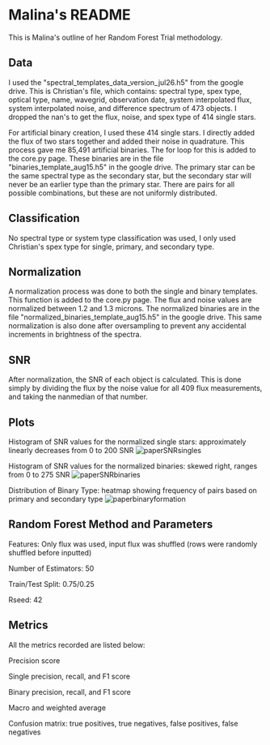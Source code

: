 # Malina's README

This is Malina's outline of her Random Forest Trial methodology.

## Data

I used the "spectral_templates_data_version_jul26.h5" from the google drive. This is Christian's file, which contains: spectral type, spex type, optical type, name, wavegrid, observation date, system interpolated flux, system interpolated noise, and difference spectrum of 473 objects. I dropped the nan's to get the flux, noise, and spex type of 414 single stars.

For artificial binary creation, I used these 414 single stars. I directly added the flux of two stars together and added their noise in quadrature. This process gave me 85,491 artificial binaries. The for loop for this is added to the core.py page. These binaries are in the file "binaries_template_aug15.h5" in the google drive. The primary star can be the same spectral type as the secondary star, but the secondary star will never be an earlier type than the primary star. There are pairs for all possible combinations, but these are not uniformly distributed. 

## Classification

No spectral type or system type classification was used, I only used Christian's spex type for single, primary, and secondary type. 

## Normalization

A normalization process was done to both the single and binary templates. This function is added to the core.py page. The flux and noise values are normalized between 1.2 and 1.3 microns. The normalized binaries are in the file "normalized_binaries_template_aug15.h5" in the google drive. This same normalization is also done after oversampling to prevent any accidental increments in brightness of the spectra.

## SNR

After normalization, the SNR of each object is calculated. This is done simply by dividing the flux by the noise value for all 409 flux measurements, and taking the nanmedian of that number. 

## Plots

Histogram of SNR values for the normalized single stars: approximately linearly decreases from 0 to 200 SNR
![paperSNRsingles](https://user-images.githubusercontent.com/108042357/213018270-ea21d7c1-c453-4747-9487-8e8fbdf4e8dd.png)

Histogram of SNR values for the normalized binaries: skewed right, ranges from 0 to 275 SNR
![paperSNRbinaries](https://user-images.githubusercontent.com/108042357/213018299-d8e86712-ae80-4e14-bbe4-ebcbb9b3a5bf.png)

Distribution of Binary Type: heatmap showing frequency of pairs based on primary and secondary type
![paperbinaryformation](https://user-images.githubusercontent.com/108042357/213018200-9f169474-30ed-49e1-919b-be0e78420587.png)


## Random Forest Method and Parameters

Features: Only flux was used, input flux was shuffled (rows were randomly shuffled before inputted)

Number of Estimators: 50

Train/Test Split: 0.75/0.25

Rseed: 42

## Metrics 

All the metrics recorded are listed below:

Precision score

Single precision, recall, and F1 score

Binary precision, recall, and F1 score

Macro and weighted average

Confusion  matrix: true positives, true negatives, false positives, false negatives
